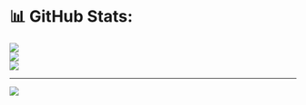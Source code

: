 # 📊 GitHub Stats:
![](https://github-readme-stats.vercel.app/api?username=murithidenisgitobu&theme=dark&hide_border=false&include_all_commits=false&count_private=false)<br/>
![](https://github-readme-streak-stats.herokuapp.com/?user=murithidenisgitobu&theme=dark&hide_border=false)<br/>
![](https://github-readme-stats.vercel.app/api/top-langs/?username=murithidenisgitobu&theme=dark&hide_border=false&include_all_commits=false&count_private=false&layout=compact)

---
[![](https://visitcount.itsvg.in/api?id=murithidenisgitobu&icon=0&color=0)](https://visitcount.itsvg.in)

<!-- Proudly created with GPRM ( https://gprm.itsvg.in ) -->

